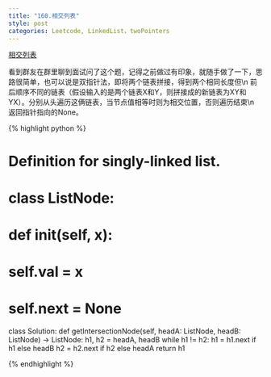 ```yaml
---
title: "160.相交列表"
style: post
categories: Leetcode, LinkedList，twoPointers
---
```


[相交列表](https://leetcode-cn.com/problems/intersection-of-two-linked-lists/)


看到群友在群里聊到面试问了这个题，记得之前做过有印象，就随手做了一下，思路很简单，也可以说是双指针法，即将两个链表拼接，得到两个相同长度但\n
前后顺序不同的链表（假设输入的是两个链表X和Y，则拼接成的新链表为XY和YX）。分别从头遍历这俩链表，当节点值相等时则为相交位置，否则遍历结束\n
        返回指针指向的None。

{% highlight python %}

# Definition for singly-linked list.
# class ListNode:
#     def __init__(self, x):
#         self.val = x
#         self.next = None

class Solution:
    def getIntersectionNode(self, headA: ListNode, headB: ListNode) -> ListNode:
        h1, h2 = headA, headB
        while h1 != h2:
            h1 = h1.next if h1 else headB
            h2 = h2.next if h2 else headA
        return h1

{% endhighlight %}